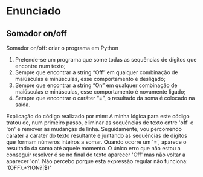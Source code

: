 # Enunciado
## Somador on/off
Somador on/off: criar o programa em Python
1. Pretende-se um programa que some todas as sequências de dígitos que encontre num texto;
2. Sempre que encontrar a string “Off” em qualquer combinação de maiúsculas e minúsculas, esse comportamento é desligado;
3. Sempre que encontrar a string “On” em qualquer combinação de maiúsculas e minúsculas, esse comportamento é novamente ligado;
4. Sempre que encontrar o caráter “=”, o resultado da soma é colocado na saída.


Explicação do código realizado por mim:
A minha lógica para este código tratou de, num primeiro passo, eliminar as sequências de texto entre 'off' e 'on' e remover as mudanças de linha. Seguidamente, vou percorrendo carater a carater do texto resultante e juntando as sequências de dígitos que formam números inteiros a somar. Quando ocorre um '=', aparece o resultado da soma até aquele momento.
O único erro que não estou a conseguir resolver é se no final do texto aparecer 'Off' mas não voltar a aparecer 'on'. Não percebo porque esta expressão regular não funciona: '(OFF).*?(ON?|$)'
